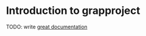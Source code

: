 # Introduction to grapproject

TODO: write [great documentation](http://jacobian.org/writing/what-to-write/)
